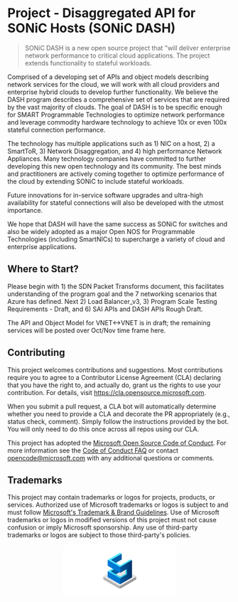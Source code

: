 # Project - Disaggregated API for SONiC Hosts (SONiC DASH)

> SONiC DASH is a new open source project that "will deliver enterprise network performance to critical cloud applications.  The project extends functionality to stateful workloads.  

Comprised of a developing set of APIs and object models describing network services for the cloud, we will work with all cloud providers and enterprise hybrid clouds to develop further functionality. We believe the DASH program describes a comprehensive set of services that are required by the vast majority of clouds. The goal of DASH is to be specific enough for SMART Programmable Technologies to optimize network performance and leverage commodity hardware technology to achieve 10x or even 100x stateful connection performance.

The technology has multiple applications such as 1) NIC on a host, 2) a SmartToR, 3) Network Disaggregation, and 4) high performance Network Appliances. Many technology companies have committed to further developing this new open technology and its community. The best minds and practitioners are actively coming together to optimize performance of the cloud by extending SONiC to include stateful workloads. 
 
Future innovations for in-service software upgrades and ultra-high availability for stateful connections will also be developed with the utmost importance. 

We hope that DASH will have the same success as SONiC for switches and also be widely adopted as a major Open NOS for Programmable Technologies (including SmartNICs) to supercharge a variety of cloud and enterprise applications. 

## Where to Start?

Please begin with 1) the SDN Packet Transforms document, this facilitates understanding of the program goal and the 7 networking scenarios that Azure has defined.  Next 2) Load Balancer_v3, 3) Program Scale Testing Requirements - Draft, and 6) SAI APIs and DASH APIs Rough Draft.

The API and Object Model for VNET<->VNET is in draft; the remaining services will be posted over Oct/Nov time frame here.

## Contributing

This project welcomes contributions and suggestions.  Most contributions require you to agree to a
Contributor License Agreement (CLA) declaring that you have the right to, and actually do, grant us
the rights to use your contribution. For details, visit https://cla.opensource.microsoft.com.

When you submit a pull request, a CLA bot will automatically determine whether you need to provide
a CLA and decorate the PR appropriately (e.g., status check, comment). Simply follow the instructions
provided by the bot. You will only need to do this once across all repos using our CLA.

This project has adopted the [Microsoft Open Source Code of Conduct](https://opensource.microsoft.com/codeofconduct/).
For more information see the [Code of Conduct FAQ](https://opensource.microsoft.com/codeofconduct/faq/) or
contact [opencode@microsoft.com](mailto:opencode@microsoft.com) with any additional questions or comments.

## Trademarks

This project may contain trademarks or logos for projects, products, or services. Authorized use of Microsoft 
trademarks or logos is subject to and must follow 
[Microsoft's Trademark & Brand Guidelines](https://www.microsoft.com/en-us/legal/intellectualproperty/trademarks/usage/general).
Use of Microsoft trademarks or logos in modified versions of this project must not cause confusion or imply Microsoft sponsorship.
Any use of third-party trademarks or logos are subject to those third-party's policies.

<!-- dash icon -->
<div align="center">
<img src="Documentation/images/icons/dash-icon-xlarge.png" style="align:center;"/>
<div/> 
